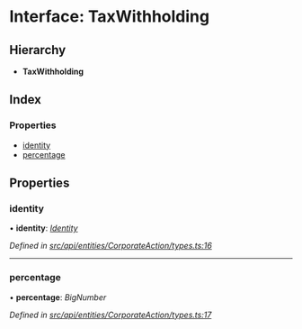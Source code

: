 # Interface: TaxWithholding

## Hierarchy

* **TaxWithholding**

## Index

### Properties

* [identity](taxwithholding.md#identity)
* [percentage](taxwithholding.md#percentage)

## Properties

###  identity

• **identity**: *[Identity](../classes/identity.md)*

*Defined in [src/api/entities/CorporateAction/types.ts:16](https://github.com/PolymathNetwork/polymesh-sdk/blob/2a4e4111/src/api/entities/CorporateAction/types.ts#L16)*

___

###  percentage

• **percentage**: *BigNumber*

*Defined in [src/api/entities/CorporateAction/types.ts:17](https://github.com/PolymathNetwork/polymesh-sdk/blob/2a4e4111/src/api/entities/CorporateAction/types.ts#L17)*
